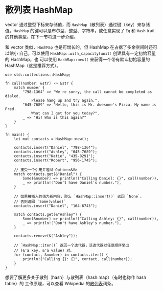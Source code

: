 # 散列表 HashMap

vector 通过整型下标来存储值，而 `HashMap`（散列表）通过键（key）来存储
值。`HashMap` 的键可以是布尔型、整型、字符串，或任意实现了 `Eq` 和 `Hash` trait
的其他类型。在下一节将进一步介绍。

和 vector 类似，`HashMap` 也是可增长的，但 HashMap 在占据了多余空间时还可以缩小
自己。可以使用 `HashMap::with_capacity(unit)` 创建具有一定初始容量的 HashMap，也
可以使用 `HashMap::new()` 来获得一个带有默认初始容量的 HashMap（这是推荐方式）。

```rust,editable
use std::collections::HashMap;

fn call(number: &str) -> &str {
    match number {
        "798-1364" => "We're sorry, the call cannot be completed as dialed. 
            Please hang up and try again.",
        "645-7689" => "Hello, this is Mr. Awesome's Pizza. My name is Fred.
            What can I get for you today?",
        _ => "Hi! Who is this again?"
    }
}

fn main() { 
    let mut contacts = HashMap::new();

    contacts.insert("Daniel", "798-1364");
    contacts.insert("Ashley", "645-7689");
    contacts.insert("Katie", "435-8291");
    contacts.insert("Robert", "956-1745");

    // 接受一个引用并返回 Option<&V>
    match contacts.get(&"Daniel") {
        Some(&number) => println!("Calling Daniel: {}", call(number)),
        _ => println!("Don't have Daniel's number."),
    }

    // 如果被插入的值为新内容，那么 `HashMap::insert()` 返回 `None`，
    // 否则返回 `Some(value)`
    contacts.insert("Daniel", "164-6743");

    match contacts.get(&"Ashley") {
        Some(&number) => println!("Calling Ashley: {}", call(number)),
        _ => println!("Don't have Ashley's number."),
    }

    contacts.remove(&("Ashley")); 

    // `HashMap::iter()` 返回一个迭代器，该迭代器以任意顺序举出
    // (&'a key, &'a value) 对。
    for (contact, &number) in contacts.iter() {
        println!("Calling {}: {}", contact, call(number)); 
    }
}
```

想要了解更多关于散列（hash）与散列表（hash map）（有时也称作 hash table）的
工作原理，可以查看 Wikipedia 的[散列表][wiki-hash]词条。

[wiki-hash]: http://en.wikipedia.org/wiki/Hash_table
